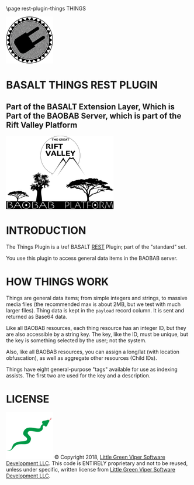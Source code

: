 \page rest-plugin-things THINGS

![THINGS PLUGIN](images/BASALT-PLUGIN.png)

BASALT THINGS REST PLUGIN
=========================

Part of the BASALT Extension Layer, Which is Part of the BAOBAB Server, which is part of the Rift Valley Platform
-----------------------------------------------------------------------------------------------------------------
![BAOBAB Server and The Rift Valley Platform](images/BothLogos.png)

INTRODUCTION
============

The Things Plugin is a \ref BASALT [REST](https://restfulapi.net) Plugin; part of the "standard" set.

You use this plugin to access general data items in the BAOBAB server.

HOW THINGS WORK
===============
Things are general data items; from simple integers and strings, to massive media files (the recommended max is about 2MB, but we test with much larger files). Thing data is kept in the `payload` record column. It is sent and returned as Base64 data.

Like all BAOBAB resources, each thing resource has an integer ID, but they are also accessible by a string key. The key, like the ID, must be unique, but the key is something selected by the user; not the system.

Also, like all BAOBAB resources, you can assign a long/lat (with location obfuscation), as well as aggregate other resources (Child IDs).

Things have eight general-purpose "tags" available for use as indexing assists. The first two are used for the key and a description.

LICENSE
=======

![Little Green Viper Software Development LLC](images/viper.png)
© Copyright 2018, [Little Green Viper Software Development LLC](https://littlegreenviper.com).
This code is ENTIRELY proprietary and not to be reused, unless under specific, written license from [Little Green Viper Software Development LLC](https://littlegreenviper.com).
